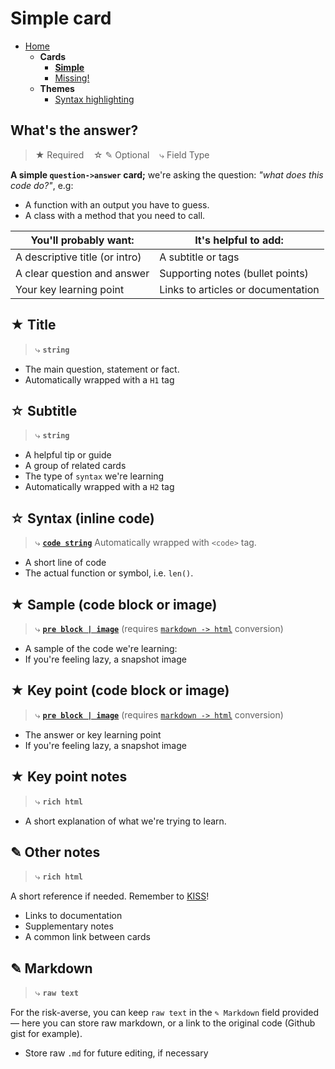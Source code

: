 # Simple card

- [Home](../../../README.md)
    - **Cards**
        + **[Simple](../simple/index.md)**
        + [Missing!](../missing/index.md)
    - **Themes**
        + [Syntax highlighting](../highlight/index.md)


## What's the answer?

> ★ Required  &nbsp;&nbsp;&nbsp;☆ ✎ Optional &nbsp;&nbsp;&nbsp;⤷ Field Type

**A simple `question->answer` card;** we're asking the question: _"what does this code do?"_, e.g:

- A function with an output you have to guess.
- A class with a method that you need to call.

| You'll probably want: | It's helpful to add: |
| --------------------- | ------------------------------ |
| A descriptive title (or intro) | A subtitle or tags |
| A clear question and answer | Supporting notes (bullet points) |
| Your key learning point | Links to articles or documentation |


## ★ Title

> ⤷ **`string`**

- The main question, statement or fact.
- Automatically wrapped with a `H1` tag


## ☆ Subtitle

> ⤷ **`string`**

- A helpful tip or guide
- A group of related cards
- The type of `syntax` we're learning
- Automatically wrapped with a `H2` tag


## ☆ Syntax (inline code)

> ⤷ **[`code string`](../highlight/index.md#basic-syntax-highlighting)**
>    Automatically wrapped with `<code>` tag.

- A short line of code
- The actual function or symbol, i.e. `len()`.


## ★ Sample (code block or image)

> ⤷ **[`pre block | image`](../highlight/index.md#full-syntax-highlighting)**
>    (requires [`markdown -> html`](../highlight/index.md#full-syntax-highlighting) conversion)

- A sample of the code we're learning:
- If you're feeling lazy, a snapshot image


## ★ Key point (code block or image)

> ⤷ **[`pre block | image`](../highlight/index.md#full-syntax-highlighting)**
>     (requires [`markdown -> html`](../highlight/index.md#full-syntax-highlighting) conversion)

- The answer or key learning point
- If you're feeling lazy, a snapshot image


## ★ Key point notes

> ⤷ **`rich html`**

- A short explanation of what we're trying to learn.


## ✎ Other notes

> ⤷ **`rich html`**

A short reference if needed. Remember to [KISS](../../../#keep-it-simple-stupid)!

- Links to documentation
- Supplementary notes
- A common link between cards


## ✎ Markdown

> ⤷ **`raw text`**

For the risk-averse, you can keep `raw text` in the `✎ Markdown` field provided — here you can store raw markdown, or a link to the original code (Github gist for example).

- Store raw `.md` for future editing, if necessary
